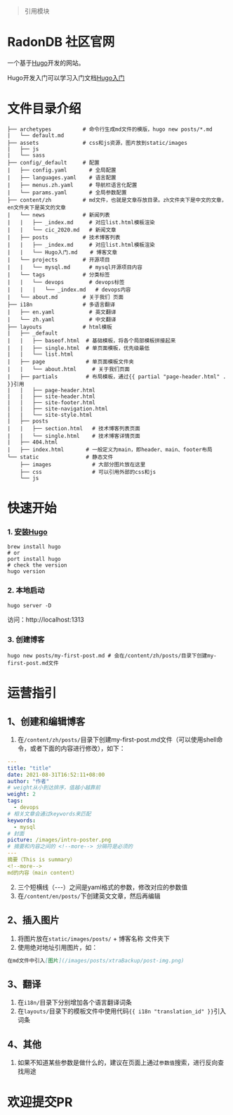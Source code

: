 > 引用模块

# RadonDB 社区官网
一个基于[Hugo](https://gohugo.io/)开发的网站。

Hugo开发入门可以学习入门文档[Hugo入门](./content/zh/posts/Hugo入门.md)

# 文件目录介绍
``` shell
├── archetypes          # 命令行生成md文件的模版，hugo new posts/*.md
|   └── default.md
├── assets              # css和js资源，图片放到static/images
|   ├── js
|   └── sass
├── config/_default     # 配置
|   ├── config.yaml       # 全局配置
|   ├── languages.yaml    # 语言配置
|   ├── menus.zh.yaml     # 导航栏语言化配置
|   └── params.yaml       # 全局参数配置
├── content/zh          # md文件，也就是文章存放目录。zh文件夹下是中文的文章，en文件夹下是英文的文章
|   └── news            # 新闻列表
|   |   ├── _index.md     # 对应list.html模板渲染
|   |   └── cic_2020.md   # 新闻文章
|   ├── posts           # 技术博客列表
|   |   ├── _index.md     # 对应list.html模板渲染
|   |   └── Hugo入门.md    # 博客文章
|   └── projects        # 开源项目
|   |   └── mysql.md      # mysql开源项目内容
|   └── tags            # 分类标签
|   |   └── devops        # devops标签
|   |   |   └── _index.md   # devops内容
|   └── about.md        # 关于我们 页面
├── i18n                # 多语言翻译
|   ├── en.yaml           # 英文翻译
|   └── zh.yaml           # 中文翻译
├── layouts             # html模板
|   ├── _default
|   |   ├── baseof.html  # 基础模板，将各个局部模板拼接起来
|   |   ├── single.html  # 单页面模板，优先级最低
|   |   └── list.html
|   ├── page             # 单页面模板文件夹
|   |   └── about.html     # 关于我们页面
|   ├── partials         # 布局模板，通过{{ partial "page-header.html" . }}引用
|   |   ├── page-header.html
|   |   ├── site-header.html
|   |   ├── site-footer.html
|   |   ├── site-navigation.html
|   |   └── site-style.html
|   ├── posts            
|   |   ├── section.html   # 技术博客列表页面
|   |   └── single.html    # 技术博客详情页面
|   ├── 404.html
|   ├── index.html       # 一般定义为main，即header、main、footer布局
└── static               # 静态文件
    ├── images             # 大部分图片放在这里
    ├── css                # 可以引用外部的css和js
    └── js
```

# 快速开始
### 1. [安装Hugo](https://gohugo.io/getting-started/quick-start/#step-1-install-hugo)
```shell
brew install hugo
# or
port install hugo
# check the version
hugo version
```
### 2. 本地启动
```shell
hugo server -D
```
访问：http://localhost:1313
### 3. 创建博客
```shell
hugo new posts/my-first-post.md # 会在/content/zh/posts/目录下创建my-first-post.md文件
```

# 运营指引
## 1、创建和编辑博客
1. 在`/content/zh/posts/`目录下创建my-first-post.md文件（可以使用shell命令，或者下面的内容进行修改），如下：
```yaml
---
title: "title"
date: 2021-08-31T16:52:11+08:00
author: "作者"
# weight从小到达排序，值越小越靠前
weight: 2
tags:
  - devops
# 相关文章会通过keywords来匹配
keywords:
  - mysql
# 封面
picture: /images/intro-poster.png
# 摘要和内容之间的 <!--more--> 分隔符是必须的
---
摘要（This is summary）
<!--more--> 
md的内容（main content）
```
2. 三个短横线（---）之间是yaml格式的参数，修改对应的参数值
3. 在`/content/en/posts/`下创建英文文章，然后再编辑

## 2、插入图片
1. 将图片放在`static/images/posts/` + 博客名称 文件夹下
2. 使用绝对地址引用图片，如：
```markdown
在md文件中引入[图片](/images/posts/xtraBackup/post-img.png)
```

## 3、翻译
1. 在`i18n/`目录下分别增加各个语言翻译词条
2. 在`layouts/`目录下的模板文件中使用代码`{{ i18n "translation_id" }}`引入词条

## 4、其他
1. 如果不知道某些参数是做什么的，建议在页面上通过`参数值`搜索，进行反向查找用途

# 欢迎提交PR
